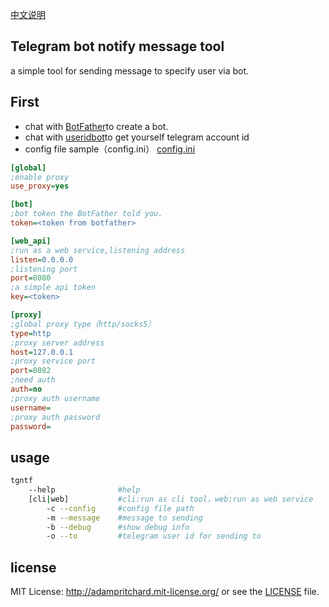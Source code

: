 [中文说明](https://github.com/Jokder/tg-bot-ntfy/blob/master/README-ZHCN.md '中文说明')

## Telegram bot notify message tool

a simple tool for sending message to specify user via bot.

## First

* chat with [BotFather](https://t.me/botfather 'BotFather')to create a bot.
* chat with [useridbot](https://telegram.me/userinfobot 'useridbot')to get yourself telegram account id
* config file sample（config.ini）
[config.ini](https://github.com/Jokder/tg-bot-ntfy/blob/master/Main/config.ini 'config file sample')
``` ini
[global]
;enable proxy
use_proxy=yes

[bot]
;bot token the BotFather told you.
token=<token from botfather>

[web_api]
;run as a web service,listening address
listen=0.0.0.0
;listening port
port=8080
;a simple api token
key=<token>

[proxy]
;global proxy type（http/socks5）
type=http
;proxy server address
host=127.0.0.1
;proxy service port
port=8082
;need auth
auth=no
;proxy auth username
username=
;proxy auth password
password=
```


## usage

``` sh
tgntf 
    --help              #help
    [cli|web]           #cli:run as cli tool，web:run as web service
        -c --config     #config file path
        -m --message    #message to sending
        -b --debug      #show debug info
        -o --to         #telegram user id for sending to
```

## license

MIT License: http://adampritchard.mit-license.org/ or see the [LICENSE](https://github.com/Jokder/tg-bot-ntfy/blob/master/README-ZHCN.md 'LICENSE') file.